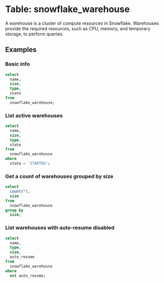 # Table: snowflake_warehouse

A warehouse is a cluster of compute resources in Snowflake. Warehouses provide the required resources, such as CPU, memory, and temporary storage, to perform queries.

## Examples

### Basic info

```sql
select
  name,
  size,
  type,
  state
from
  snowflake_warehouse;
```

### List active warehouses

```sql
select
  name,
  size,
  type,
  state
from
  snowflake_warehouse
where
  state = 'STARTED';
```

### Get a count of warehouses grouped by size

```sql
select
  count(*),
  size
from
  snowflake_warehouse
group by
  size;
```

### List warehouses with auto-resume disabled

```sql
select
  name,
  type,
  size,
  auto_resume
from
  snowflake_warehouse
where
  not auto_resume;
```

